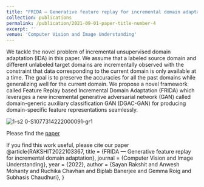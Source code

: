 ```yaml
---
title: "FRIDA — Generative feature replay for incremental domain adaptation"
collection: publications
permalink: /publication/2021-09-01-paper-title-number-4
excerpt: ''
venue: 'Computer Vision and Image Understanding'
---
```

We tackle the novel problem of incremental unsupervised domain adaptation (IDA) in this paper. We assume that a labeled source domain and different unlabeled target domains are incrementally observed with the constraint that data corresponding to the current domain is only available at a time. The goal is to preserve the accuracies for all the past domains while generalizing well for the current domain. We propose a novel framework called Feature Replay based Incremental Domain Adaptation (FRIDA) which leverages a new incremental generative adversarial network (GAN) called domain-generic auxiliary classification GAN (DGAC-GAN) for producing domain-specific feature representations seamlessly.

![1-s2 0-S1077314222000091-gr1](https://user-images.githubusercontent.com/32021556/216080934-346299af-eae5-4865-b35a-29cea2a5c788.jpeg)


Please find the [paper](https://reader.elsevier.com/reader/sd/pii/S1077314222000091?token=F55312E71BAFBB57D94551AFD8B4688878E3F639166A4656AA720DA673ACA8D4B26C8EBB7B3FBFC5EA4C7D93C7D13FAA&originRegion=eu-west-1&originCreation=20230201151024)


If you find this work useful, please cite our paper
@article{RAKSHIT2022103367,
title = {FRIDA — Generative feature replay for incremental domain adaptation},
journal = {Computer Vision and Image Understanding},
year = {2022},
author = {Sayan Rakshit and Anwesh Mohanty and Ruchika Chavhan and Biplab Banerjee and Gemma Roig and Subhasis Chaudhuri},
}
```

```
